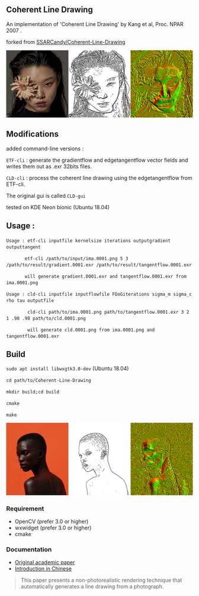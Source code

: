 ## Coherent Line Drawing

An implementation of 'Coherent Line Drawing' by Kang et al, Proc. NPAR 2007 . 

forked from [SSARCandy/Coherent-Line-Drawing](https://github.com/SSARCandy/Coherent-Line-Drawing})

![test4_montage](./results/test4_montage.png)

## Modifications

added command-line versions :

`ETF-cli` : generate the gradientflow and edgetangentflow vector fields and writes them out as .exr 32bits files.

`CLD-cli` : process the coherent line drawing using the edgetangentflow from ETF-cli.

The original gui is called `CLD-gui`

tested on KDE Neon bionic (Ubuntu 18.04)

## Usage :

`Usage : etf-cli inputfile kernelsize iterations outputgradient outputtangent`

`       etf-cli /path/to/input/ima.0001.png 5 3 /path/to/result/gradient.0001.exr /path/to/result/tangentflow.0001.exr`

`       will generate gradient.0001.exr and tangentflow.0001.exr from ima.0001.png`


`Usage : cld-cli inputfile inputflowfile FDoGiterations sigma_m sigma_c rho tau outputfile`

`        cld-cli path/to/ima.0001.png path/to/tangentflow.0001.exr 3 2 1 .98 .98 path/to/cld.0001.png`

`        will generate cld.0001.png from ima.0001.png and tangentflow.0001.exr`
        
## Build

`sudo apt install libwxgtk3.0-dev` (Ubuntu 18.04) 

`cd path/to/Coherent-Line-Drawing`

`mkdir build;cd build`

`cmake`

`make`

![test3_montage](./results/test3_montage.png)

### Requirement

- OpenCV (prefer 3.0 or higher)
- wxwidget (prefer 3.0 or higher)
- cmake

### Documentation

- [Original academic paper](http://citeseerx.ist.psu.edu/viewdoc/download?doi=10.1.1.108.559&rep=rep1&type=pdf)
- [Introduction in Chinese](https://ssarcandy.tw/2017/06/26/Coherent-Line-Drawing/)

> This paper presents a non-photorealistic rendering technique that
automatically generates a line drawing from a photograph.
